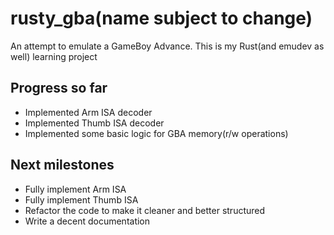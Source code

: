 # rusty_gba(name subject to change)
An attempt to emulate a GameBoy Advance.
This is my Rust(and emudev as well) learning project

## Progress so far
- Implemented Arm ISA decoder
- Implemented Thumb ISA decoder
- Implemented some basic logic for GBA memory(r/w operations)

## Next milestones
- Fully implement Arm ISA
- Fully implement Thumb ISA
- Refactor the code to make it cleaner and better structured
- Write a decent documentation
